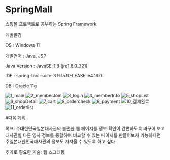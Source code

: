 # SpringMall

쇼핑몰 프로젝트로 공부하는 Spring Framework

개발환경

OS : Windows 11

개발언어 : Java, JSP

Java Version : JavaSE-1.8 (jre1.8.0_321)

IDE : spring-tool-suite-3.9.15.RELEASE-e4.16.0

DB : Oracle 11g

![1_main](https://user-images.githubusercontent.com/98327681/179440955-ff6f7648-fcb1-4407-9b63-101c8037770d.png)
![2_memberJoin](https://user-images.githubusercontent.com/98327681/179440958-a0373998-e203-4769-b376-d4390182e30f.png)
![3_login](https://user-images.githubusercontent.com/98327681/179440959-a87d1918-0eea-438d-a1d0-c1bda0fb2c18.png)
![4_memberInfo](https://user-images.githubusercontent.com/98327681/179440961-02aadaad-2fe6-4eb5-a7a3-6353f0677da3.png)
![5_shopList](https://user-images.githubusercontent.com/98327681/179440963-486db09f-927f-4b81-8a3d-698dc79ab7a6.png)
![6_shopDetail](https://user-images.githubusercontent.com/98327681/179440966-23666b56-83a7-4074-8497-0d8ff4cb9609.png)
![7_cart](https://user-images.githubusercontent.com/98327681/179440967-e87b4e23-6a42-4b87-af36-8771bfc15afc.png)
![8_ordercheck](https://user-images.githubusercontent.com/98327681/179440970-b716446f-5155-4428-aa77-235486272c86.png)
![9_payment](https://user-images.githubusercontent.com/98327681/179440971-ac60a548-c905-4258-91bf-2dbb61e3f5aa.png)
![10_결제완료](https://user-images.githubusercontent.com/98327681/179440974-82696780-7def-4b99-8abc-ee294ea6542a.png)
![11_orderlist](https://user-images.githubusercontent.com/98327681/179440975-b56b7ec4-7ce9-4576-8e99-ac5dc2de1d6e.png)



#다음 계획

목표: 주대한민국일본대사관의 불편한 웹 페이지를 정보 확인이 간편하도록 바꾸어 보고
대사관별 다른 영사 정보를 종합하여 비교할 수 있는 페이지를 만들어보자
가능하다면 주일본대한민국대사관의 정보도 가져올 수 있도록 하고 싶다

추가로 필요한 기술:
웹 스크래핑
